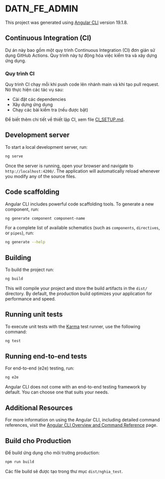 # DATN_FE_ADMIN

This project was generated using [Angular CLI](https://github.com/angular/angular-cli) version 19.1.8.

## Continuous Integration (CI)

Dự án này bao gồm một quy trình Continuous Integration (CI) đơn giản sử dụng GitHub Actions. Quy trình này tự động hóa việc kiểm tra và xây dựng ứng dụng.

### Quy trình CI

Quy trình CI chạy mỗi khi push code lên nhánh main và khi tạo pull request. Nó thực hiện các tác vụ sau:

- Cài đặt các dependencies
- Xây dựng ứng dụng
- Chạy các bài kiểm tra (nếu được bật)

Để biết thêm chi tiết về thiết lập CI, xem file [CI_SETUP.md](./CI_SETUP.md).

## Development server

To start a local development server, run:

```bash
ng serve
```

Once the server is running, open your browser and navigate to `http://localhost:4200/`. The application will automatically reload whenever you modify any of the source files.

## Code scaffolding

Angular CLI includes powerful code scaffolding tools. To generate a new component, run:

```bash
ng generate component component-name
```

For a complete list of available schematics (such as `components`, `directives`, or `pipes`), run:

```bash
ng generate --help
```

## Building

To build the project run:

```bash
ng build
```

This will compile your project and store the build artifacts in the `dist/` directory. By default, the production build optimizes your application for performance and speed.

## Running unit tests

To execute unit tests with the [Karma](https://karma-runner.github.io) test runner, use the following command:

```bash
ng test
```

## Running end-to-end tests

For end-to-end (e2e) testing, run:

```bash
ng e2e
```

Angular CLI does not come with an end-to-end testing framework by default. You can choose one that suits your needs.

## Additional Resources

For more information on using the Angular CLI, including detailed command references, visit the [Angular CLI Overview and Command Reference](https://angular.dev/tools/cli) page.

## Build cho Production

Để build ứng dụng cho môi trường production:

```bash
npm run build
```

Các file build sẽ được tạo trong thư mục `dist/nghia_test`.

